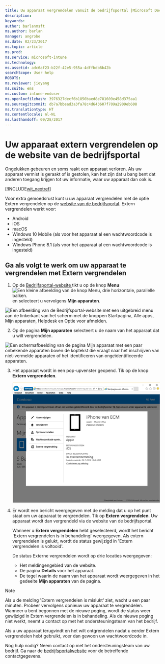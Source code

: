 ```yaml
---
title: Uw apparaat vergrendelen vanuit de bedrijfsportal |Microsoft Docs
description: 
keywords: 
author: barlanmsft
ms.author: barlan
manager: angrobe
ms.date: 02/23/2017
ms.topic: article
ms.prod: 
ms.service: microsoft-intune
ms.technology: 
ms.assetid: adc6af23-b22f-42e5-955a-4dffbdb8b42b
searchScope: User help
ROBOTS: 
ms.reviewer: jieyang
ms.suite: ems
ms.custom: intune-enduser
ms.openlocfilehash: 3976327decf6b1850baed8e781609e458d375aa1
ms.sourcegitcommit: db7a7bbead3a3fa78c4d643607f709a2909eb608
ms.translationtype: HT
ms.contentlocale: nl-NL
ms.lasthandoff: 09/28/2017
---
```

# <a name="remotely-lock-your-device-from-the-company-portal-website"></a>Uw apparaat extern vergrendelen op de website van de bedrijfsportal

Ongelukken gebeuren en soms raakt een apparaat verloren. Als uw apparaat vermist is geraakt of is gestolen, kan het zijn dat u bang bent dat anderen toegang krijgen tot uw informatie, waar uw apparaat dan ook is.

[!INCLUDE[wit_nextref](includes/end-user-password-guidance.md)]

Voor extra gemoedsrust kunt u uw apparaat vergrendelen met de optie Extern vergrendelen op de [website van de bedrijfsportal](https://portal.manage.microsoft.com). Extern vergrendelen werkt voor:

* Android
* iOS
* macOS
* Windows 10 Mobile (als voor het apparaat al een wachtwoordcode is ingesteld)
* Windows Phone 8.1 (als voor het apparaat al een wachtwoordcode is ingesteld)

## <a name="to-use-remote-lock-to-lock-your-device"></a>Ga als volgt te werk om uw apparaat te vergrendelen met Extern vergrendelen

1.  Op de [Bedrijfsportal-website ](https://portal.manage.microsoft.com) tikt u op de knop __Menu__ ![Een kleine afbeelding van de knop Menu, drie horizontale, parallelle balken.](/Intune/whats-new/media/CP_hamburger_menu.png) en selecteert u vervolgens __Mijn apparaten__.

  ![Een afbeelding van de Bedrijfsportal-website met een uitgebreid menu aan de linkerkant van het scherm met de knoppen Startpagina, Alle apps, Mijn apparaten, Helpdesk en Optie voor afmelden.](/media/iwp-expanded-sidebar.png)

2. Op de pagina __Mijn apparaten__ selecteert u de naam van het apparaat dat u wilt vergrendelen.

  ![Een schermafbeelding van de pagina Mijn apparaat met een paar onbekende apparaten boven de koptekst die vraagt naar het inschrijven van niet-vermelde apparaten of het identificeren van ongeïdentificeerde apparaten.](./media/macOS_enroll_002_tap_here_banner.png)

3.  Het apparaat wordt in een pop-upvenster geopend. Tik op de knop **Extern vergrendelen**.

    ![Alle opties voor een geselecteerd apparaat op de Bedrijfsportalwebsite, zoals Naam wijzigen, Verwijderen, Apparaat opnieuw instellen, Wachtwoordcode opnieuw instellen en Extern vergrendelen. ](./media/iwp-screen-with-all-options.png)

4.  Er wordt een bericht weergegeven met de melding dat u op het punt staat om uw apparaat te vergrendelen. Tik op **Extern vergrendelen**. Uw apparaat wordt dan vergrendeld via de website van de bedrijfsportal.

    Wanneer u **Extern vergrendelen** hebt geselecteerd, wordt het bericht 'Extern vergrendelen is in behandeling' weergegeven.  Als extern vergrendelen is gelukt, wordt de status gewijzigd in 'Extern vergrendelen is voltooid'.

    De status Externe vergrendelen wordt op drie locaties weergegeven:

    * Het meldingengebied van de website.
    * De pagina **Details** voor het apparaat.
    * De tegel waarin de naam van het apparaat wordt weergegeven in het gedeelte **Mijn apparaten** van de pagina.

> [!Note]
> Als u de melding 'Extern vergrendelen is mislukt' ziet, wacht u een paar minuten. Probeer vervolgens opnieuw uw apparaat te vergrendelen. Wanneer u bent begonnen met de nieuwe poging, wordt de status weer gewijzigd in Extern vergrendelen is in behandeling. Als de nieuwe poging niet werkt, neemt u contact op met het ondersteuningsteam van het bedrijf.

Als u uw apparaat terugvindt en het wilt ontgrendelen nadat u eerder Extern vergrendelen hebt gebruikt, voer dan gewoon uw wachtwoordcode in.

Nog hulp nodig? Neem contact op met het ondersteuningsteam van uw bedrijf. Ga naar de [bedrijfsportalwebsite](https://portal.manage.microsoft.com) voor de betreffende contactgegevens.
